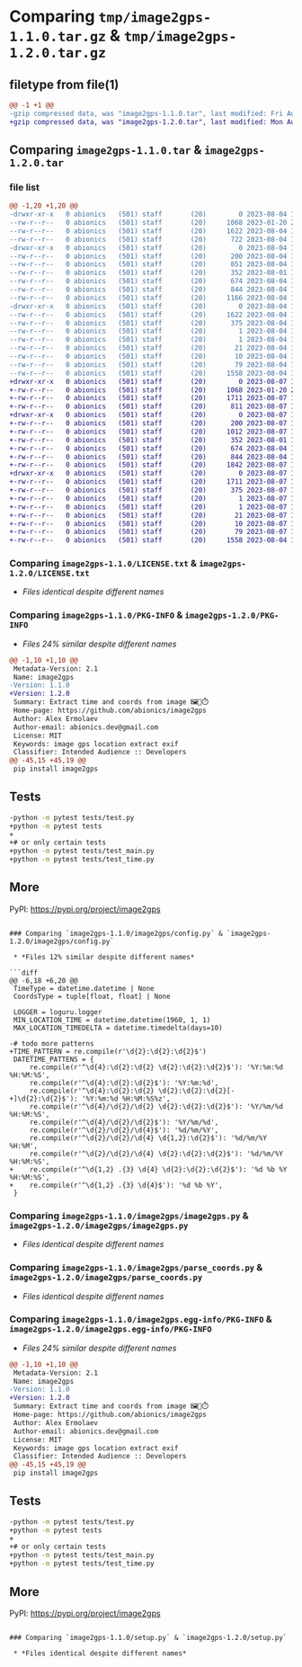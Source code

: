 # Comparing `tmp/image2gps-1.1.0.tar.gz` & `tmp/image2gps-1.2.0.tar.gz`

## filetype from file(1)

```diff
@@ -1 +1 @@
-gzip compressed data, was "image2gps-1.1.0.tar", last modified: Fri Aug  4 16:14:28 2023, max compression
+gzip compressed data, was "image2gps-1.2.0.tar", last modified: Mon Aug  7 13:29:35 2023, max compression
```

## Comparing `image2gps-1.1.0.tar` & `image2gps-1.2.0.tar`

### file list

```diff
@@ -1,20 +1,20 @@
-drwxr-xr-x   0 abionics   (501) staff       (20)        0 2023-08-04 16:14:28.062861 image2gps-1.1.0/
--rw-r--r--   0 abionics   (501) staff       (20)     1068 2023-01-20 20:49:15.000000 image2gps-1.1.0/LICENSE.txt
--rw-r--r--   0 abionics   (501) staff       (20)     1622 2023-08-04 16:14:28.062928 image2gps-1.1.0/PKG-INFO
--rw-r--r--   0 abionics   (501) staff       (20)      722 2023-08-04 15:56:37.000000 image2gps-1.1.0/README.md
-drwxr-xr-x   0 abionics   (501) staff       (20)        0 2023-08-04 16:14:28.062160 image2gps-1.1.0/image2gps/
--rw-r--r--   0 abionics   (501) staff       (20)      200 2023-08-04 16:14:01.000000 image2gps-1.1.0/image2gps/__init__.py
--rw-r--r--   0 abionics   (501) staff       (20)      851 2023-08-04 15:56:37.000000 image2gps-1.1.0/image2gps/config.py
--rw-r--r--   0 abionics   (501) staff       (20)      352 2023-08-01 19:16:41.000000 image2gps-1.1.0/image2gps/fix_piexif.py
--rw-r--r--   0 abionics   (501) staff       (20)      674 2023-08-04 16:06:30.000000 image2gps-1.1.0/image2gps/image2gps.py
--rw-r--r--   0 abionics   (501) staff       (20)      844 2023-08-04 15:56:37.000000 image2gps-1.1.0/image2gps/parse_coords.py
--rw-r--r--   0 abionics   (501) staff       (20)     1166 2023-08-04 16:00:07.000000 image2gps-1.1.0/image2gps/parse_time.py
-drwxr-xr-x   0 abionics   (501) staff       (20)        0 2023-08-04 16:14:28.062773 image2gps-1.1.0/image2gps.egg-info/
--rw-r--r--   0 abionics   (501) staff       (20)     1622 2023-08-04 16:14:28.000000 image2gps-1.1.0/image2gps.egg-info/PKG-INFO
--rw-r--r--   0 abionics   (501) staff       (20)      375 2023-08-04 16:14:28.000000 image2gps-1.1.0/image2gps.egg-info/SOURCES.txt
--rw-r--r--   0 abionics   (501) staff       (20)        1 2023-08-04 16:14:28.000000 image2gps-1.1.0/image2gps.egg-info/dependency_links.txt
--rw-r--r--   0 abionics   (501) staff       (20)        1 2023-08-04 16:14:28.000000 image2gps-1.1.0/image2gps.egg-info/not-zip-safe
--rw-r--r--   0 abionics   (501) staff       (20)       21 2023-08-04 16:14:28.000000 image2gps-1.1.0/image2gps.egg-info/requires.txt
--rw-r--r--   0 abionics   (501) staff       (20)       10 2023-08-04 16:14:28.000000 image2gps-1.1.0/image2gps.egg-info/top_level.txt
--rw-r--r--   0 abionics   (501) staff       (20)       79 2023-08-04 16:14:28.063281 image2gps-1.1.0/setup.cfg
--rw-r--r--   0 abionics   (501) staff       (20)     1558 2023-08-04 15:56:37.000000 image2gps-1.1.0/setup.py
+drwxr-xr-x   0 abionics   (501) staff       (20)        0 2023-08-07 13:29:35.095244 image2gps-1.2.0/
+-rw-r--r--   0 abionics   (501) staff       (20)     1068 2023-01-20 20:49:15.000000 image2gps-1.2.0/LICENSE.txt
+-rw-r--r--   0 abionics   (501) staff       (20)     1711 2023-08-07 13:29:35.095324 image2gps-1.2.0/PKG-INFO
+-rw-r--r--   0 abionics   (501) staff       (20)      811 2023-08-07 13:20:08.000000 image2gps-1.2.0/README.md
+drwxr-xr-x   0 abionics   (501) staff       (20)        0 2023-08-07 13:29:35.094482 image2gps-1.2.0/image2gps/
+-rw-r--r--   0 abionics   (501) staff       (20)      200 2023-08-07 13:29:33.000000 image2gps-1.2.0/image2gps/__init__.py
+-rw-r--r--   0 abionics   (501) staff       (20)     1012 2023-08-07 13:25:25.000000 image2gps-1.2.0/image2gps/config.py
+-rw-r--r--   0 abionics   (501) staff       (20)      352 2023-08-01 19:16:41.000000 image2gps-1.2.0/image2gps/fix_piexif.py
+-rw-r--r--   0 abionics   (501) staff       (20)      674 2023-08-04 16:06:30.000000 image2gps-1.2.0/image2gps/image2gps.py
+-rw-r--r--   0 abionics   (501) staff       (20)      844 2023-08-04 15:56:37.000000 image2gps-1.2.0/image2gps/parse_coords.py
+-rw-r--r--   0 abionics   (501) staff       (20)     1842 2023-08-07 13:27:43.000000 image2gps-1.2.0/image2gps/parse_time.py
+drwxr-xr-x   0 abionics   (501) staff       (20)        0 2023-08-07 13:29:35.095147 image2gps-1.2.0/image2gps.egg-info/
+-rw-r--r--   0 abionics   (501) staff       (20)     1711 2023-08-07 13:29:35.000000 image2gps-1.2.0/image2gps.egg-info/PKG-INFO
+-rw-r--r--   0 abionics   (501) staff       (20)      375 2023-08-07 13:29:35.000000 image2gps-1.2.0/image2gps.egg-info/SOURCES.txt
+-rw-r--r--   0 abionics   (501) staff       (20)        1 2023-08-07 13:29:35.000000 image2gps-1.2.0/image2gps.egg-info/dependency_links.txt
+-rw-r--r--   0 abionics   (501) staff       (20)        1 2023-08-07 13:29:35.000000 image2gps-1.2.0/image2gps.egg-info/not-zip-safe
+-rw-r--r--   0 abionics   (501) staff       (20)       21 2023-08-07 13:29:35.000000 image2gps-1.2.0/image2gps.egg-info/requires.txt
+-rw-r--r--   0 abionics   (501) staff       (20)       10 2023-08-07 13:29:35.000000 image2gps-1.2.0/image2gps.egg-info/top_level.txt
+-rw-r--r--   0 abionics   (501) staff       (20)       79 2023-08-07 13:29:35.095647 image2gps-1.2.0/setup.cfg
+-rw-r--r--   0 abionics   (501) staff       (20)     1558 2023-08-04 15:56:37.000000 image2gps-1.2.0/setup.py
```

### Comparing `image2gps-1.1.0/LICENSE.txt` & `image2gps-1.2.0/LICENSE.txt`

 * *Files identical despite different names*

### Comparing `image2gps-1.1.0/PKG-INFO` & `image2gps-1.2.0/PKG-INFO`

 * *Files 24% similar despite different names*

```diff
@@ -1,10 +1,10 @@
 Metadata-Version: 2.1
 Name: image2gps
-Version: 1.1.0
+Version: 1.2.0
 Summary: Extract time and coords from image 🖼📍⏱️
 Home-page: https://github.com/abionics/image2gps
 Author: Alex Ermolaev
 Author-email: abionics.dev@gmail.com
 License: MIT
 Keywords: image gps location extract exif
 Classifier: Intended Audience :: Developers
@@ -45,15 +45,19 @@
 pip install image2gps
 ```
 
 
 ## Tests
 
 ```bash
-python -m pytest tests/test.py
+python -m pytest tests
+
+# or only certain tests
+python -m pytest tests/test_main.py
+python -m pytest tests/test_time.py
 ```
 
 
 ## More
 
 PyPI: https://pypi.org/project/image2gps
```

### Comparing `image2gps-1.1.0/image2gps/config.py` & `image2gps-1.2.0/image2gps/config.py`

 * *Files 12% similar despite different names*

```diff
@@ -6,18 +6,20 @@
 TimeType = datetime.datetime | None
 CoordsType = tuple[float, float] | None
 
 LOGGER = loguru.logger
 MIN_LOCATION_TIME = datetime.datetime(1960, 1, 1)
 MAX_LOCATION_TIMEDELTA = datetime.timedelta(days=10)
 
-# todo more patterns
+TIME_PATTERN = re.compile(r'\d{2}:\d{2}:\d{2}$')
 DATETIME_PATTENS = {
     re.compile(r'^\d{4}:\d{2}:\d{2} \d{2}:\d{2}:\d{2}$'): '%Y:%m:%d %H:%M:%S',
     re.compile(r'^\d{4}:\d{2}:\d{2}$'): '%Y:%m:%d',
     re.compile(r'^\d{4}:\d{2}:\d{2} \d{2}:\d{2}:\d{2}[-+]\d{2}:\d{2}$'): '%Y:%m:%d %H:%M:%S%z',
     re.compile(r'^\d{4}/\d{2}/\d{2} \d{2}:\d{2}:\d{2}$'): '%Y/%m/%d %H:%M:%S',
     re.compile(r'^\d{4}/\d{2}/\d{2}$'): '%Y/%m/%d',
     re.compile(r'^\d{2}/\d{2}/\d{4}$'): '%d/%m/%Y',
     re.compile(r'^\d{2}/\d{2}/\d{4} \d{1,2}:\d{2}$'): '%d/%m/%Y %H:%M',
     re.compile(r'^\d{2}/\d{2}/\d{4} \d{2}:\d{2}:\d{2}$'): '%d/%m/%Y %H:%M:%S',
+    re.compile(r'^\d{1,2} .{3} \d{4} \d{2}:\d{2}:\d{2}$'): '%d %b %Y %H:%M:%S',
+    re.compile(r'^\d{1,2} .{3} \d{4}$'): '%d %b %Y',
 }
```

### Comparing `image2gps-1.1.0/image2gps/image2gps.py` & `image2gps-1.2.0/image2gps/image2gps.py`

 * *Files identical despite different names*

### Comparing `image2gps-1.1.0/image2gps/parse_coords.py` & `image2gps-1.2.0/image2gps/parse_coords.py`

 * *Files identical despite different names*

### Comparing `image2gps-1.1.0/image2gps.egg-info/PKG-INFO` & `image2gps-1.2.0/image2gps.egg-info/PKG-INFO`

 * *Files 24% similar despite different names*

```diff
@@ -1,10 +1,10 @@
 Metadata-Version: 2.1
 Name: image2gps
-Version: 1.1.0
+Version: 1.2.0
 Summary: Extract time and coords from image 🖼📍⏱️
 Home-page: https://github.com/abionics/image2gps
 Author: Alex Ermolaev
 Author-email: abionics.dev@gmail.com
 License: MIT
 Keywords: image gps location extract exif
 Classifier: Intended Audience :: Developers
@@ -45,15 +45,19 @@
 pip install image2gps
 ```
 
 
 ## Tests
 
 ```bash
-python -m pytest tests/test.py
+python -m pytest tests
+
+# or only certain tests
+python -m pytest tests/test_main.py
+python -m pytest tests/test_time.py
 ```
 
 
 ## More
 
 PyPI: https://pypi.org/project/image2gps
```

### Comparing `image2gps-1.1.0/setup.py` & `image2gps-1.2.0/setup.py`

 * *Files identical despite different names*

